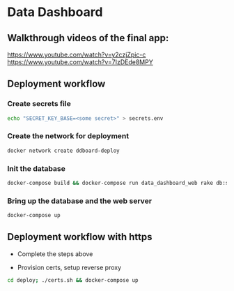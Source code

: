 # Data Dashboard

## Walkthrough videos of the final app:
https://www.youtube.com/watch?v=y2czjZpic-c
https://www.youtube.com/watch?v=7IzDEde8MPY

## Deployment workflow

### Create secrets file
```bash
echo "SECRET_KEY_BASE=<some secret>" > secrets.env
```

### Create the network for deployment
```bash
docker network create ddboard-deploy
```

### Init the database
```bash
docker-compose build && docker-compose run data_dashboard_web rake db:setup
```

### Bring up the database and the web server
```bash
docker-compose up
```

## Deployment workflow with https
- Complete the steps above

- Provision certs, setup reverse proxy
```bash
cd deploy; ./certs.sh && docker-compose up
```
